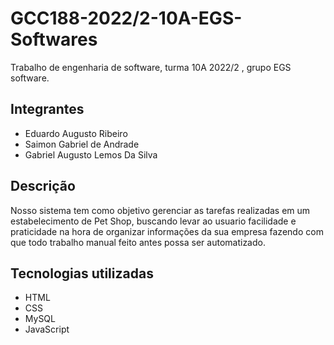 # GCC188-2022/2-10A-EGS-Softwares
Trabalho de engenharia de software, turma 10A 2022/2 , grupo EGS software.

## Integrantes

- Eduardo Augusto Ribeiro
- Saimon Gabriel de Andrade
- Gabriel Augusto Lemos Da Silva

## Descrição

Nosso sistema tem como objetivo gerenciar as tarefas realizadas em um estabelecimento de Pet Shop, buscando levar ao usuario facilidade e praticidade na hora de organizar informações da sua empresa fazendo com que todo trabalho manual feito antes possa ser automatizado. 

## Tecnologias utilizadas

+ HTML
+ CSS
+ MySQL
+ JavaScript

